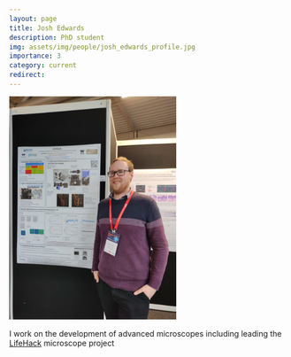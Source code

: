 ```yaml
---
layout: page
title: Josh Edwards
description: PhD student
img: assets/img/people/josh_edwards_profile.jpg
importance: 3
category: current
redirect: 
---
```


<div class="page">

<img src="assets/img/people/josh_edwards_profile.jpg" width="60%">

I work on the development of advanced microscopes including leading the [LifeHack](https://holdenlab.github.io/LifeHackWebsite/) microscope project

</div>